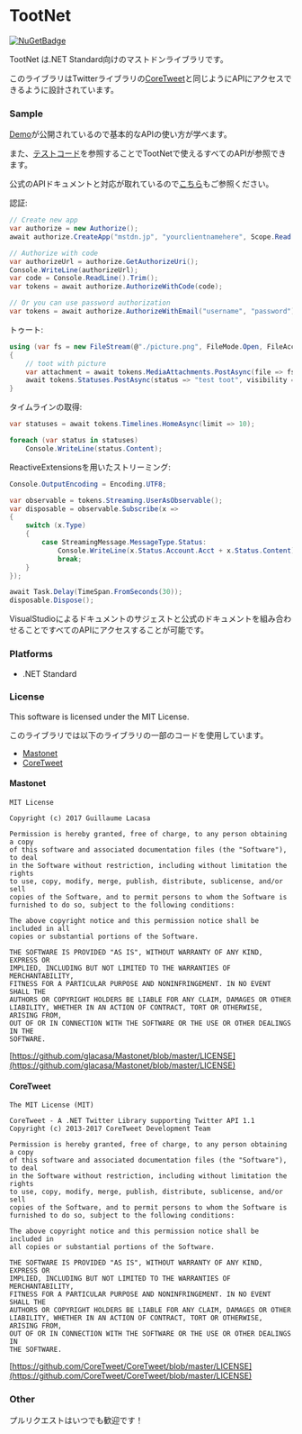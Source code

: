 ﻿# TootNet

 [![NuGetBadge](https://img.shields.io/nuget/v/TootNet.svg)](https://www.nuget.org/packages/TootNet)

TootNet は.NET Standard向けのマストドンライブラリです。

このライブラリはTwitterライブラリの[CoreTweet](https://github.com/CoreTweet/CoreTweet)と同じようにAPIにアクセスできるように設計されています。

### Sample

[Demo](https://github.com/cucmberium/TootNet/tree/master/TootNet.Demo)が公開されているので基本的なAPIの使い方が学べます。

また、[テストコード](https://github.com/cucmberium/TootNet/tree/master/TootNet.Tests)を参照することでTootNetで使えるすべてのAPIが参照できます。

公式のAPIドキュメントと対応が取れているので[こちら](https://docs.joinmastodon.org/api/)もご参照ください。

認証:
```cs
// Create new app
var authorize = new Authorize();
await authorize.CreateApp("mstdn.jp", "yourclientnamehere", Scope.Read | Scope.Write | Scope.Follow);

// Authorize with code
var authorizeUrl = authorize.GetAuthorizeUri();
Console.WriteLine(authorizeUrl);
var code = Console.ReadLine().Trim();
var tokens = await authorize.AuthorizeWithCode(code);

// Or you can use password authorization
var tokens = await authorize.AuthorizeWithEmail("username", "password");
```

トゥート:
```cs
using (var fs = new FileStream(@"./picture.png", FileMode.Open, FileAccess.Read))
{
    // toot with picture
    var attachment = await tokens.MediaAttachments.PostAsync(file => fs);
    await tokens.Statuses.PostAsync(status => "test toot", visibility => "private", media_ids => new List<long>() { attachment.Id });
}
```

タイムラインの取得:
```cs
var statuses = await tokens.Timelines.HomeAsync(limit => 10);

foreach (var status in statuses)
    Console.WriteLine(status.Content);
```


ReactiveExtensionsを用いたストリーミング:
```cs
Console.OutputEncoding = Encoding.UTF8;

var observable = tokens.Streaming.UserAsObservable();
var disposable = observable.Subscribe(x =>
{
    switch (x.Type)
    {
        case StreamingMessage.MessageType.Status:
            Console.WriteLine(x.Status.Account.Acct + x.Status.Content);
            break;
    }
});

await Task.Delay(TimeSpan.FromSeconds(30));
disposable.Dispose();
```

VisualStudioによるドキュメントのサジェストと公式のドキュメントを組み合わせることですべてのAPIにアクセスすることが可能です。

### Platforms

* .NET Standard

### License

This software is licensed under the MIT License.

このライブラリでは以下のライブラリの一部のコードを使用しています。
* [Mastonet](https://github.com/glacasa/Mastonet)
* [CoreTweet](https://github.com/CoreTweet/CoreTweet)

#### Mastonet

```
MIT License

Copyright (c) 2017 Guillaume Lacasa

Permission is hereby granted, free of charge, to any person obtaining a copy
of this software and associated documentation files (the "Software"), to deal
in the Software without restriction, including without limitation the rights
to use, copy, modify, merge, publish, distribute, sublicense, and/or sell
copies of the Software, and to permit persons to whom the Software is
furnished to do so, subject to the following conditions:

The above copyright notice and this permission notice shall be included in all
copies or substantial portions of the Software.

THE SOFTWARE IS PROVIDED "AS IS", WITHOUT WARRANTY OF ANY KIND, EXPRESS OR
IMPLIED, INCLUDING BUT NOT LIMITED TO THE WARRANTIES OF MERCHANTABILITY,
FITNESS FOR A PARTICULAR PURPOSE AND NONINFRINGEMENT. IN NO EVENT SHALL THE
AUTHORS OR COPYRIGHT HOLDERS BE LIABLE FOR ANY CLAIM, DAMAGES OR OTHER
LIABILITY, WHETHER IN AN ACTION OF CONTRACT, TORT OR OTHERWISE, ARISING FROM,
OUT OF OR IN CONNECTION WITH THE SOFTWARE OR THE USE OR OTHER DEALINGS IN THE
SOFTWARE.
```

[https://github.com/glacasa/Mastonet/blob/master/LICENSE](https://github.com/glacasa/Mastonet/blob/master/LICENSE)

#### CoreTweet

```
The MIT License (MIT)

CoreTweet - A .NET Twitter Library supporting Twitter API 1.1
Copyright (c) 2013-2017 CoreTweet Development Team

Permission is hereby granted, free of charge, to any person obtaining a copy
of this software and associated documentation files (the "Software"), to deal
in the Software without restriction, including without limitation the rights
to use, copy, modify, merge, publish, distribute, sublicense, and/or sell
copies of the Software, and to permit persons to whom the Software is
furnished to do so, subject to the following conditions:

The above copyright notice and this permission notice shall be included in
all copies or substantial portions of the Software.

THE SOFTWARE IS PROVIDED "AS IS", WITHOUT WARRANTY OF ANY KIND, EXPRESS OR
IMPLIED, INCLUDING BUT NOT LIMITED TO THE WARRANTIES OF MERCHANTABILITY,
FITNESS FOR A PARTICULAR PURPOSE AND NONINFRINGEMENT. IN NO EVENT SHALL THE
AUTHORS OR COPYRIGHT HOLDERS BE LIABLE FOR ANY CLAIM, DAMAGES OR OTHER
LIABILITY, WHETHER IN AN ACTION OF CONTRACT, TORT OR OTHERWISE, ARISING FROM,
OUT OF OR IN CONNECTION WITH THE SOFTWARE OR THE USE OR OTHER DEALINGS IN
THE SOFTWARE.
```

[https://github.com/CoreTweet/CoreTweet/blob/master/LICENSE](https://github.com/CoreTweet/CoreTweet/blob/master/LICENSE)

### Other

プルリクエストはいつでも歓迎です！
